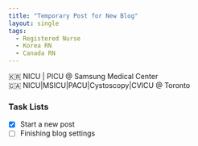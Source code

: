 ```yaml
---
title: "Temporary Post for New Blog"
layout: single
tags:
  - Registered Nurse
  - Korea RN
  - Canada RN
---
```

:kr: NICU | PICU @ Samsung Medical Center<br/>:canada: NICU|MSICU|PACU|Cystoscopy|CVICU @ Toronto
### Task Lists

- [x] Start a new post
- [ ] Finishing blog settings